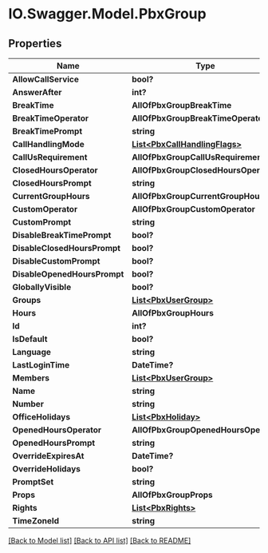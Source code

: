 # IO.Swagger.Model.PbxGroup
## Properties

Name | Type | Description | Notes
------------ | ------------- | ------------- | -------------
**AllowCallService** | **bool?** |  | [optional] 
**AnswerAfter** | **int?** |  | [optional] 
**BreakTime** | **AllOfPbxGroupBreakTime** |  | [optional] 
**BreakTimeOperator** | **AllOfPbxGroupBreakTimeOperator** |  | [optional] 
**BreakTimePrompt** | **string** |  | [optional] 
**CallHandlingMode** | [**List&lt;PbxCallHandlingFlags&gt;**](PbxCallHandlingFlags.md) |  | [optional] 
**CallUsRequirement** | **AllOfPbxGroupCallUsRequirement** |  | [optional] 
**ClosedHoursOperator** | **AllOfPbxGroupClosedHoursOperator** |  | [optional] 
**ClosedHoursPrompt** | **string** |  | [optional] 
**CurrentGroupHours** | **AllOfPbxGroupCurrentGroupHours** |  | [optional] 
**CustomOperator** | **AllOfPbxGroupCustomOperator** |  | [optional] 
**CustomPrompt** | **string** |  | [optional] 
**DisableBreakTimePrompt** | **bool?** |  | [optional] 
**DisableClosedHoursPrompt** | **bool?** |  | [optional] 
**DisableCustomPrompt** | **bool?** |  | [optional] 
**DisableOpenedHoursPrompt** | **bool?** |  | [optional] 
**GloballyVisible** | **bool?** |  | [optional] 
**Groups** | [**List&lt;PbxUserGroup&gt;**](PbxUserGroup.md) |  | [optional] 
**Hours** | **AllOfPbxGroupHours** |  | [optional] 
**Id** | **int?** |  | [optional] 
**IsDefault** | **bool?** |  | [optional] 
**Language** | **string** |  | [optional] 
**LastLoginTime** | **DateTime?** |  | [optional] 
**Members** | [**List&lt;PbxUserGroup&gt;**](PbxUserGroup.md) |  | [optional] 
**Name** | **string** |  | [optional] 
**Number** | **string** |  | [optional] 
**OfficeHolidays** | [**List&lt;PbxHoliday&gt;**](PbxHoliday.md) |  | [optional] 
**OpenedHoursOperator** | **AllOfPbxGroupOpenedHoursOperator** |  | [optional] 
**OpenedHoursPrompt** | **string** |  | [optional] 
**OverrideExpiresAt** | **DateTime?** |  | [optional] 
**OverrideHolidays** | **bool?** |  | [optional] 
**PromptSet** | **string** |  | [optional] 
**Props** | **AllOfPbxGroupProps** |  | [optional] 
**Rights** | [**List&lt;PbxRights&gt;**](PbxRights.md) |  | [optional] 
**TimeZoneId** | **string** |  | [optional] 

[[Back to Model list]](../README.md#documentation-for-models) [[Back to API list]](../README.md#documentation-for-api-endpoints) [[Back to README]](../README.md)

